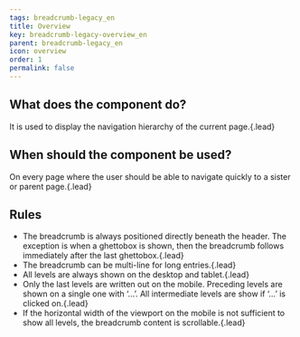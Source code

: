 ```yaml
---
tags: breadcrumb-legacy_en
title: Overview
key: breadcrumb-legacy-overview_en
parent: breadcrumb-legacy_en
icon: overview
order: 1
permalink: false  
---
```


## What does the component do?
It is used to display the navigation hierarchy of the current page.{.lead}

## When should the component be used? 
On every page where the user should be able to navigate quickly to a sister or parent page.{.lead}

## Rules
* The breadcrumb is always positioned directly beneath the <sbb-link variant="inline" href="/{{page.lang}}/design-system/legacy/components/header">header</sbb-link>. The exception is when a <sbb-link variant="inline" href="/{{page.lang}}/design-system/legacy/components/ghettobox">ghettobox</sbb-link> is shown, then the breadcrumb follows immediately after the last ghettobox.{.lead}
* The breadcrumb can be multi-line for long entries.{.lead}
* All levels are always shown on the desktop and tablet.{.lead}
* Only the last levels are written out on the mobile. Preceding levels are shown on a single one with ‘…’. All intermediate levels are show if ‘…’ is clicked on.{.lead}
* If the horizontal width of the viewport on the mobile is not sufficient to show all levels, the breadcrumb content is scrollable.{.lead}

